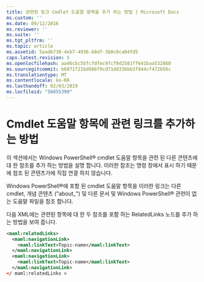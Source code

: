 ```yaml
---
title: 관련된 링크 Cmdlet 도움말 항목을 추가 하는 방법 | Microsoft Docs
ms.custom: ''
ms.date: 09/12/2016
ms.reviewer: ''
ms.suite: ''
ms.tgt_pltfrm: ''
ms.topic: article
ms.assetid: 5aadb730-4eb7-4936-b8df-3b0c0ca04fd5
caps.latest.revision: 5
ms.openlocfilehash: aa46cbc5bfcfdfec9fcf9d2581ff641baa532860
ms.sourcegitcommit: b6871f21bd666f9cd71dd336bb3f844cf472b56c
ms.translationtype: MT
ms.contentlocale: ko-KR
ms.lasthandoff: 02/03/2019
ms.locfileid: "56855399"
---
```

# <a name="how-to-add-related-links-to-a-cmdlet-help-topic"></a>Cmdlet 도움말 항목에 관련 링크를 추가하는 방법

이 섹션에서는 Windows PowerShell® cmdlet 도움말 항목을 관련 된 다른 콘텐츠에 대 한 참조를 추가 하는 방법을 설명 합니다. 이러한 참조는 명령 창에서 표시 하기 때문에 참조 된 콘텐츠가에 직접 연결 하지 않습니다.

Windows PowerShell®에 포함 된 cmdlet 도움말 항목을 이러한 링크는 다른 cmdlet, 개념 콘텐츠 ("about_") 및 다른 문서 및 Windows PowerShell® 관련이 없는 도움말 파일을 참조 합니다.

다음 XML에는 관련된 항목에 대 한 두 참조를 포함 하는 RelatedLinks 노드를 추가 하는 방법을 보여 줍니다.

```xml
<maml:relatedLinks>
  <maml:navigationLink>
    <maml:linkText>Topic-name</maml:linkText>
  </maml:navigationLink>
  <maml:navigationLink>
    <maml:linkText>Topic-name</maml:linkText>
  </maml:navigationLink>
</ maml:relatedLinks >
```



